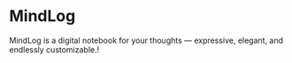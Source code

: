 # MindLog
MindLog is a digital notebook for your thoughts — expressive, elegant, and endlessly customizable.!
